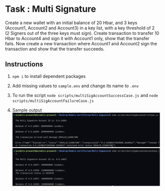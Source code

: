# Task : Multi Signature

Create a new wallet with an initial balance of 20 Hbar, and 3 keys
(Account1, Account2 and Account3) in a key list, with a key
threshold of 2 (2 Signers out of the three keys must sign).
Create transaction to transfer 10 Hbar to Account4 and sign it with
Account1 only, show that the transfer fails.
Now create a new transaction where Account1 and Account2
sign the transaction and show that the transfer succeeds.

## Instructions

1. `npm i` to install dependent packages
2. Add missing values to `sample.env` and change its name to `.env`

3. To run the script `node scripts/multiSigAccountSuccessCase.js` and `node scripts/multiSigAccountFailureCase.js`
4. Sample output
   ![Sample Output Failure ](./results/errorCase.png)
   ![Sample Output Success ](./results/successCase.png)
